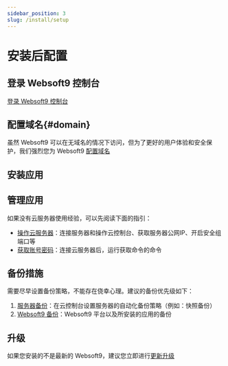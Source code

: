 ```yaml
---
sidebar_position: 3
slug: /install/setup
---
```


# 安装后配置

## 登录 Websoft9 控制台

[登录 Websoft9 控制台](../login-console)

## 配置域名{#domain}

虽然 Websoft9 可以在无域名的情况下访问，但为了更好的用户体验和安全保护，我们强烈您为 Websoft9 [配置域名](../guide/appsetdomain)


## 安装应用



## 管理应用

  



如果没有云服务器使用经验，可以先阅读下面的指引：  

* [操作云服务器](../user/cloud)：连接服务器和操作云控制台、获取服务器公网IP、开启安全组端口等
* [获取账号密码](../credentials)：连接云服务器后，运行获取命令的命令

 

## 备份措施

需要尽早设置备份策略，不能存在侥幸心理。建议的备份优先级如下：

1. [服务器备份](../administrator/backup_server)：在云控制台设置服务器的自动化备份策略（例如：快照备份）
2. [Websoft9 备份](../administrator/backup_app)：Websoft9 平台以及所安装的应用的备份

## 升级

如果您安装的不是最新的 Websoft9，建议您立即进行[更新升级](../administrator/upgrade_app)
